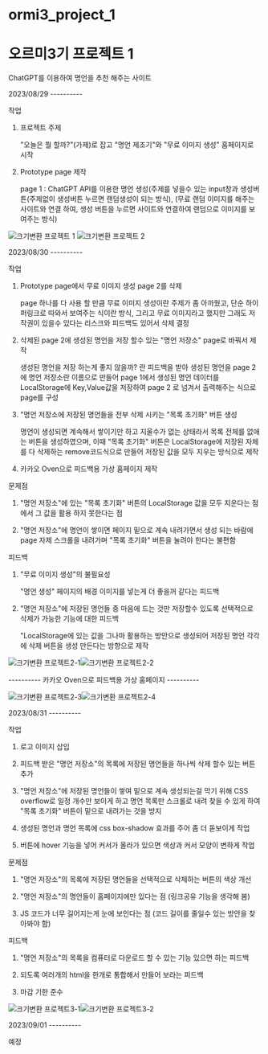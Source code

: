 # ormi3_project_1
# 오르미3기 프로젝트 1 

ChatGPT를 이용하여 명언을 추천 해주는 사이트 



2023/08/29 ----------

작업
  1. 프로젝트 주제
    
     "오늘은 뭘 할까?"(가제)로 잡고 "명언 제조기"와 "무료 이미지 생성" 홈페이지로 시작 

  2. Prototype page 제작
    
      page 1 : ChatGPT API를 이용한 명언 생성(주제를 넣을수 있는 input창과 생성버튼(주제없이 생성버튼 누르면 랜덤생성이 되는 방식), (무료 랜덤 이미지를 해주는 사이트와 연결 하여, 생성 버튼을 누르면 사이트와 연결하여 랜덤으로 이미지를 보여주는 방식)


![크기변환 프로젝트 1](https://github.com/Ha-JinSung/ormi3_project_1_WS.github.io/assets/142278871/11e9d0ab-5a8d-4cf7-b57e-350371edc2fb) ![크기변환 프로젝트 2](https://github.com/Ha-JinSung/ormi3_project_1_WS.github.io/assets/142278871/196ba819-d4dc-4702-9c5f-2d8e7b652540)



2023/08/30 ----------

작업
  1. Prototype page에서 무료 이미지 생성 page 2를 삭제
  
      page 하나를 다 사용 할 만큼 무료 이미지 생성이란 주제가 좀 아까웠고, 단순 하이퍼링크로 따와서 보여주는 식이란 방식, 그리고 무료 이미지라고 했지만 그래도 저작권이 있을수 있다는 리스크와 피드백도 있어서 삭제 결정
  
  2. 삭제된 page 2에 생성된 명언을 저장 할수 있는 "명언 저장소" page로 바꿔서 제작
 
     생성된 명언을 저장 하는게 좋지 않을까? 란 피드백을 받아 생성된 명언을 page 2에 명언 저장소란 이름으로 만들어 page 1에서 생성된 명언 데이터를 LocalStorage에 Key,Value값을 저장하여 page 2 로 넘겨서 출력해주는 식으로 page를 구성 
  
  3. "명언 저장소에 저장된 명언들을 전부 삭제 시키는 "목록 초기화" 버튼 생성

     명언이 생성되면 계속해서 쌓이기만 하고 지울수가 없는 상태라서 목록 전체를 없애는 버튼을 생성하였으며, 이때 "목록 초기화" 버튼은 LocalStorage에 저장된 자체를 다 삭제하는 remove코드식으로 만들어 저장된 값을 모두 지우는 방식으로 제작

  4. 카카오 Oven으로 피드백용 가상 홈페이지 제작
    
문제점
  1. "명언 저장소"에 있는 "목록 초기화" 버튼의 LocalStorage 값을 모두 지운다는 점에서 그 값을 활용 하지 못한다는 점

  2. "명언 저장소"에 명언이 쌓이면 페이지 밑으로 계속 내려가면서 생성 되는 바람에 page 자제 스크롤을 내려가며 "목록 초기화" 버튼을 눌려야 한다는 불편함

피드백
  1. "무료 이미지 생성"의 불필요성

     "명언 생성" 페이지의 배경 이미지를 넣는게 더 좋을꺼 같다는 피드백
  
  2. "명언 저장소"에 저장된 명언들 중 마음에 드는 것만 저장할수 있도록 선택적으로 삭제가 가능한 기능에 대한 피드백

     "LocalStorage에 있는 값을 그나마 활용하는 방안으로 생성되어 저장된 명언 각각에 삭제 버튼을 생성 만든다는 방향으로 제작


![크기변환 프로젝트2-1](https://github.com/Ha-JinSung/ormi3_project_1_WS.github.io/assets/142278871/43b0ea39-b95f-4a74-9736-020baba4a93b)![크기변환 프로젝트2-2](https://github.com/Ha-JinSung/ormi3_project_1_WS.github.io/assets/142278871/eaa1acdd-d0e4-4b4c-aeef-7ddbb9a52c58)


---------- 카카오 Oven으로 피드백용 가상 홈페이지 ----------


![크기변환 프로젝트2-3](https://github.com/Ha-JinSung/ormi3_project_1_WS.github.io/assets/142278871/0d1cede7-2118-427e-8207-203754e05003)![크기변환 프로젝트2-4](https://github.com/Ha-JinSung/ormi3_project_1_WS.github.io/assets/142278871/872141aa-627f-49a0-9a89-00cce0e8fe1f)


  
2023/08/31 ----------

작업
  1. 로고 이미지 삽입
  
  2. 피드백 받은 "명언 저장소"의 목록에 저장된 명언들을 하나씩 삭제 할수 있는 버튼 추가
  
  3. "명언 저장소"에 저장된 명언들이 쌓여 밑으로 계속 생성되는걸 막기 위해 CSS overflow로 일정 개수만 보이게 하고 명언 목록만 스크롤로 내려 찾을 수 있게 하여 "목록 초기화" 버튼이 밑으로 내려가는 것을 방지
  
  4. 생성된 명언과 명언 목록에 css box-shadow 효과를 주어 좀 더 돋보이게 작업
  
  5. 버튼에 hover 기능을 넣어 커서가 올라가 있으면 색상과 커서 모양이 변하게 작업

문제점
  1. "명언 저장소"의 목록에 저장된 명언들을 선택적으로 삭제하는 버튼의 색상 개선
  
  2. "명언 저장소"의 명언들이 홈페이지에만 있다는 점 (링크공유 기능을 생각해 봄) 
  
  3. JS 코드가 너무 길어지는게 눈에 보인다는 점 (코드 길이를 줄일수 있는 방안을 찾아봐야 함)

피드백
  1. "명언 저장소"의 목록을 컴퓨터로 다운로드 할 수 있는 기능 있으면 하는 피드백

  2. 되도록 여러개의 html을 한개로 통합해서 만들어 보라는 피드백

  3. 마감 기한 준수


![크기변환 프로젝트3-1](https://github.com/Ha-JinSung/ormi3_project_1_WS.github.io/assets/142278871/f8a1df8f-c434-44fd-b81e-944af90e8f15)![크기변환 프로젝트3-2](https://github.com/Ha-JinSung/ormi3_project_1_WS.github.io/assets/142278871/23992b10-e2f6-4f3b-acc2-d0ff18bbbb86)



2023/09/01 ----------

예정

